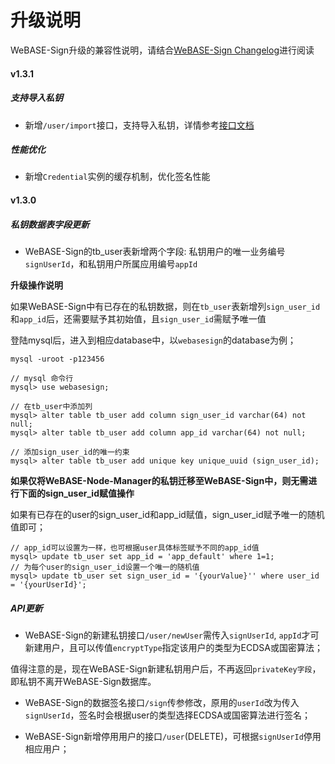 # 升级说明

WeBASE-Sign升级的兼容性说明，请结合[WeBASE-Sign Changelog](https://github.com/WeBankFinTech/WeBASE-Sign)进行阅读

#### v1.3.1

##### 支持导入私钥
- 新增`/user/import`接口，支持导入私钥，详情参考[接口文档](./interfaces.html)

##### 性能优化
- 新增`Credential`实例的缓存机制，优化签名性能

#### v1.3.0

##### 私钥数据表字段更新
- WeBASE-Sign的tb_user表新增两个字段: 私钥用户的唯一业务编号`signUserId`，和私钥用户所属应用编号`appId`

**升级操作说明**

如果WeBASE-Sign中有已存在的私钥数据，则在`tb_user`表新增列`sign_user_id`和`app_id`后，还需要赋予其初始值，且`sign_user_id`需赋予唯一值

登陆mysql后，进入到相应database中，以`webasesign`的database为例；
```
mysql -uroot -p123456

// mysql 命令行
mysql> use webasesign;

// 在tb_user中添加列
mysql> alter table tb_user add column sign_user_id varchar(64) not null;
mysql> alter table tb_user add column app_id varchar(64) not null;

// 添加sign_user_id的唯一约束
mysql> alter table tb_user add unique key unique_uuid (sign_user_id);

```

**如果仅将WeBASE-Node-Manager的私钥迁移至WeBASE-Sign中，则无需进行下面的sign_user_id赋值操作**

如果有已存在的user的sign_user_id和app_id赋值，sign_user_id赋予唯一的随机值即可；

```
// app_id可以设置为一样，也可根据user具体标签赋予不同的app_id值
mysql> update tb_user set app_id = 'app_default' where 1=1;
// 为每个user的sign_user_id设置一个唯一的随机值
mysql> update tb_user set sign_user_id = '{yourValue}'' where user_id = '{yourUserId}';
```


##### API更新
- WeBASE-Sign的新建私钥接口`/user/newUser`需传入`signUserId`, `appId`才可新建用户，且可以传值`encryptType`指定该用户的类型为ECDSA或国密算法；

值得注意的是，现在WeBASE-Sign新建私钥用户后，不再返回`privateKey字段`，即私钥不离开WeBASE-Sign数据库。

- WeBASE-Sign的数据签名接口`/sign`传参修改，原用的`userId`改为传入`signUserId`，签名时会根据user的类型选择ECDSA或国密算法进行签名；

- WeBASE-Sign新增停用用户的接口`/user`(DELETE)，可根据`signUserId`停用相应用户；
